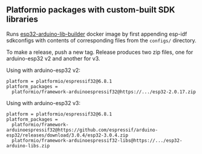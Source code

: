 ## Platformio packages with custom-built SDK libraries

Runs [esp32-arduino-lib-builder](https://hub.docker.com/r/espressif/esp32-arduino-lib-builder) docker image by first appending esp-idf sdkconfigs with contents of corresponding files from the `configs/` directory.

To make a release, push a new tag. Release produces two zip files, one for arduino-esp32 v2 and another for v3.

Using with arduino-esp32 v2:
```
platform = platformio/espressif32@6.8.1
platform_packages =
  platformio/framework-arduinoespressif32@https://.../esp32-2.0.17.zip
```

Using with arduino-esp32 v3:
```
platform = platformio/espressif32@6.8.1
platform_packages =
  platformio/framework-arduinoespressif32@https://github.com/espressif/arduino-esp32/releases/download/3.0.4/esp32-3.0.4.zip
  platformio/framework-arduinoespressif32-libs@https://.../esp32-arduino-libs.zip
```
